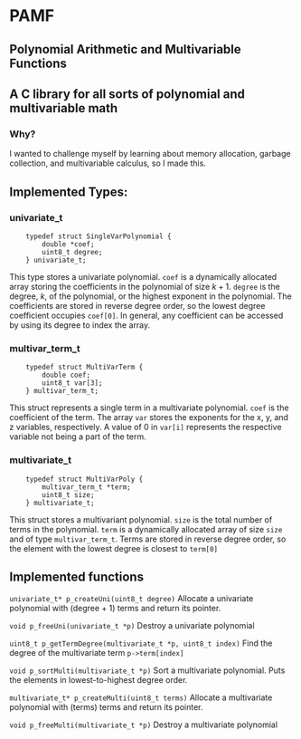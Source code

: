 # PAMF 
## Polynomial Arithmetic and Multivariable Functions
## A C library for all sorts of polynomial and multivariable math

### Why?
I wanted to challenge myself by learning about memory allocation, garbage collection, and multivariable calculus, so I made this.

## Implemented Types:

### univariate_t
```
    typedef struct SingleVarPolynomial {
        double *coef;
        uint8_t degree;
    } univariate_t;
```

This type stores a univariate polynomial. `coef` is a dynamically allocated array storing the coefficients in the polynomial of size $k + 1$. `degree` is the degree, $k$, of the polynomial, or the highest exponent in the polynomial. The coefficients are stored in reverse degree order, so the lowest degree coefficient occupies `coef[0]`. In general, any coefficient can be accessed by using its degree to index the array.

### multivar_term_t
```
    typedef struct MultiVarTerm {
        double coef;
        uint8_t var[3];
    } multivar_term_t;
```

This struct represents a single term in a multivariate polynomial. `coef` is the coefficient of the term. The array `var` stores the exponents for the x, y, and z variables, respectively. A value of 0 in `var[i]` represents the respective variable not being a part of the term.

### multivariate_t
```
    typedef struct MultiVarPoly {
        multivar_term_t *term;
        uint8_t size;
    } multivariate_t;
```

This struct stores a multivariant polynomial. `size` is the total number of terms in the polynomial. `term` is a dynamically allocated array of size `size` and of type `multivar_term_t`. Terms are stored in reverse degree order, so the element with the lowest degree is closest to `term[0]`

## Implemented functions

``` univariate_t* p_createUni(uint8_t degree) ```
Allocate a univariate polynomial with (degree + 1) terms and return its pointer.

```void p_freeUni(univariate_t *p)```
Destroy a univariate polynomial

```uint8_t p_getTermDegree(multivariate_t *p, uint8_t index)```
Find the degree of the multivariate term `p->term[index]`

```void p_sortMulti(multivariate_t *p)```
Sort a multivariate polynomial. Puts the elements in lowest-to-highest degree order.

```multivariate_t* p_createMulti(uint8_t terms)```
Allocate a multivariate polynomial with (terms) terms and return its pointer.

```void p_freeMulti(multivariate_t *p)```
Destroy a multivariate polynomial